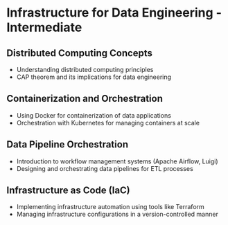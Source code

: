 # Infrastructure for Data Engineering - Intermediate

## Distributed Computing Concepts
- Understanding distributed computing principles
- CAP theorem and its implications for data engineering

## Containerization and Orchestration
- Using Docker for containerization of data applications
- Orchestration with Kubernetes for managing containers at scale

## Data Pipeline Orchestration
- Introduction to workflow management systems (Apache Airflow, Luigi)
- Designing and orchestrating data pipelines for ETL processes

## Infrastructure as Code (IaC)
- Implementing infrastructure automation using tools like Terraform
- Managing infrastructure configurations in a version-controlled manner
